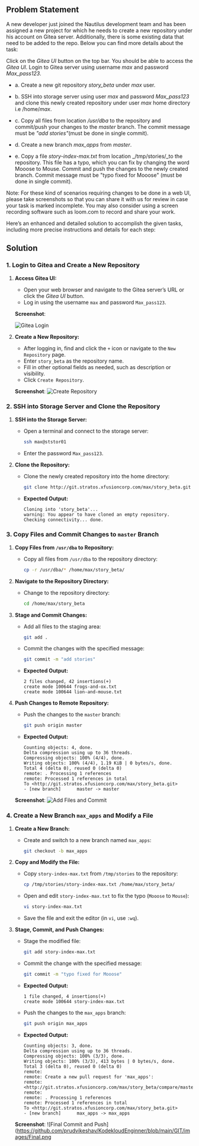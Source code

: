 ## Problem Statement

A new developer just joined the Nautilus development team and has been assigned a new project for which he needs to create a new repository under his account on Gitea server. Additionally, there is some existing data that need to be added to the repo. Below you can find more details about the task:

Click on the _Gitea UI_ button on the top bar. You should be able to access the _Gitea UI_. Login to Gitea server using username _max_ and password _Max_pass123_.

- a. Create a new git repository _story_beta_ under _max_ user.

- b. SSH into storage server using user _max_ and password _Max_pass123_ and clone this newly created repository under user _max_ home directory i.e /home/_max_.

- c. Copy all files from location _/usr/dba_ to the repository and commit/push your changes to the _master_ branch. The commit message must be _"add stories"_(must be done in single commit).

- d. Create a new branch _max_apps_ from _master_.

- e. Copy a file _story-index-max.txt_ from location _/tmp/stories/_to the repository. This file has a typo, which you can fix by changing the word Mooose to Mouse. Commit and push the changes to the newly created branch. Commit message must be "typo fixed for Mooose" (must be done in single commit).

Note: For these kind of scenarios requiring changes to be done in a web UI, please take screenshots so that you can share it with us for review in case your task is marked incomplete. You may also consider using a screen recording software such as loom.com to record and share your work.

Here’s an enhanced and detailed solution to accomplish the given tasks, including more precise instructions and details for each step:

## Solution

### 1. Login to Gitea and Create a New Repository

1. **Access Gitea UI:**
   - Open your web browser and navigate to the Gitea server’s URL or click the _Gitea UI_ button.
   - Log in using the username `max` and password `Max_pass123`.

   **Screenshot**:

   ![Gitea Login](https://github.com/prudvikeshav/KodekloudEnginner/blob/main/GIT/images/max%20login.png)

2. **Create a New Repository:**
   - After logging in, find and click the `+` icon or navigate to the `New Repository` page.
   - Enter `story_beta` as the repository name.
   - Fill in other optional fields as needed, such as description or visibility.
   - Click `Create Repository`.

   **Screenshot**:
   ![Create Repository](https://github.com/prudvikeshav/KodekloudEnginner/blob/main/GIT/images/Repo%20creation.png)

### 2. SSH into Storage Server and Clone the Repository

1. **SSH into the Storage Server:**
   - Open a terminal and connect to the storage server:

     ```bash
     ssh max@ststor01
     ```

   - Enter the password `Max_pass123`.

2. **Clone the Repository:**
   - Clone the newly created repository into the home directory:

     ```bash
     git clone http://git.stratos.xfusioncorp.com/max/story_beta.git /home/max/story_beta
     ```

   - **Expected Output:**

     ```
     Cloning into 'story_beta'...
     warning: You appear to have cloned an empty repository.
     Checking connectivity... done.
     ```

### 3. Copy Files and Commit Changes to `master` Branch

1. **Copy Files from `/usr/dba` to Repository:**
   - Copy all files from `/usr/dba` to the repository directory:

     ```bash
     cp -r /usr/dba/* /home/max/story_beta/
     ```

2. **Navigate to the Repository Directory:**
   - Change to the repository directory:

     ```bash
     cd /home/max/story_beta
     ```

3. **Stage and Commit Changes:**
   - Add all files to the staging area:

     ```bash
     git add .
     ```

   - Commit the changes with the specified message:

     ```bash
     git commit -m "add stories"
     ```

   - **Expected Output:**

     ```
     2 files changed, 42 insertions(+)
     create mode 100644 frogs-and-ox.txt
     create mode 100644 lion-and-mouse.txt
     ```

4. **Push Changes to Remote Repository:**
   - Push the changes to the `master` branch:

     ```bash
     git push origin master
     ```

   - **Expected Output:**

     ```
     Counting objects: 4, done.
     Delta compression using up to 36 threads.
     Compressing objects: 100% (4/4), done.
     Writing objects: 100% (4/4), 1.19 KiB | 0 bytes/s, done.
     Total 4 (delta 0), reused 0 (delta 0)
     remote: . Processing 1 references
     remote: Processed 1 references in total
     To <http://git.stratos.xfusioncorp.com/max/story_beta.git>
     - [new branch]      master -> master
     ```

   **Screenshot**:
   ![Add Files and Commit](https://github.com/prudvikeshav/KodekloudEnginner/blob/main/GIT/images/git%20add.png)

### 4. Create a New Branch `max_apps` and Modify a File

1. **Create a New Branch:**
   - Create and switch to a new branch named `max_apps`:

     ```bash
     git checkout -b max_apps
     ```

2. **Copy and Modify the File:**
   - Copy `story-index-max.txt` from `/tmp/stories` to the repository:

     ```bash
     cp /tmp/stories/story-index-max.txt /home/max/story_beta/
     ```

   - Open and edit `story-index-max.txt` to fix the typo (`Mooose` to `Mouse`):

     ```bash
     vi story-index-max.txt
     ```

   - Save the file and exit the editor (in `vi`, use `:wq`).

3. **Stage, Commit, and Push Changes:**
   - Stage the modified file:

     ```bash
     git add story-index-max.txt
     ```

   - Commit the change with the specified message:

     ```bash
     git commit -m "typo fixed for Mooose"
     ```

   - **Expected Output:**

     ```
     1 file changed, 4 insertions(+)
     create mode 100644 story-index-max.txt
     ```

   - Push the changes to the `max_apps` branch:

     ```bash
     git push origin max_apps
     ```

   - **Expected Output:**

     ```
     Counting objects: 3, done.
     Delta compression using up to 36 threads.
     Compressing objects: 100% (3/3), done.
     Writing objects: 100% (3/3), 413 bytes | 0 bytes/s, done.
     Total 3 (delta 0), reused 0 (delta 0)
     remote:
     remote: Create a new pull request for 'max_apps':
     remote:   <http://git.stratos.xfusioncorp.com/max/story_beta/compare/master...max_apps>
     remote:
     remote: . Processing 1 references
     remote: Processed 1 references in total
     To <http://git.stratos.xfusioncorp.com/max/story_beta.git>
     - [new branch]      max_apps -> max_apps
     ```

   **Screenshot**:
   ![Final Commit and Push](<https://github.com/prudvikeshav/KodekloudEnginner/blob/main/GIT/images/Final.png>
